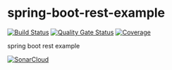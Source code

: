 # spring-boot-rest-example

[![Build Status](https://travis-ci.com/leochans/spring-boot-rest-example.svg?branch=master)](https://travis-ci.com/leochans/spring-boot-rest-example)
[![Quality Gate Status](https://sonarcloud.io/api/project_badges/measure?project=com.example%3Aspring-boot-rest-example&metric=alert_status)](https://sonarcloud.io/dashboard?id=com.example%3Aspring-boot-rest-example)
[![Coverage](https://sonarcloud.io/api/project_badges/measure?project=com.example:spring-boot-rest-example&metric=coverage)](https://sonarcloud.io/dashboard?id=com.example:spring-boot-rest-example)


spring boot rest example

[![SonarCloud](https://sonarcloud.io/images/project_badges/sonarcloud-white.svg)](https://sonarcloud.io/dashboard?id=com.example%3Aspring-boot-rest-example)
